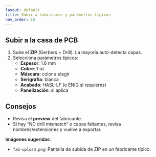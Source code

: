 ```yaml
---
layout: default
title: Subir a fabricante y parámetros típicos
nav_order: 15
---
```


## Subir a la casa de PCB
1. Sube el **ZIP** (Gerbers + Drill). La mayoría auto-detecta capas.
2. Selecciona parámetros típicos:
   - **Espesor**: 1.6 mm
   - **Cobre**: 1 oz
   - **Máscara**: color a elegir
   - **Serigrafía**: blanca
   - **Acabado**: HASL-LF (o ENIG si requieres)
   - **Panelización**: si aplica

## Consejos
- Revisa el **preview** del fabricante.
- Si hay “NC drill mismatch” o capas faltantes, revisa nombres/extensiones y vuelve a exportar.

**Imágenes sugeridas**:  
- `fab-upload.png`: Pantalla de subida de ZIP en un fabricante típico.
